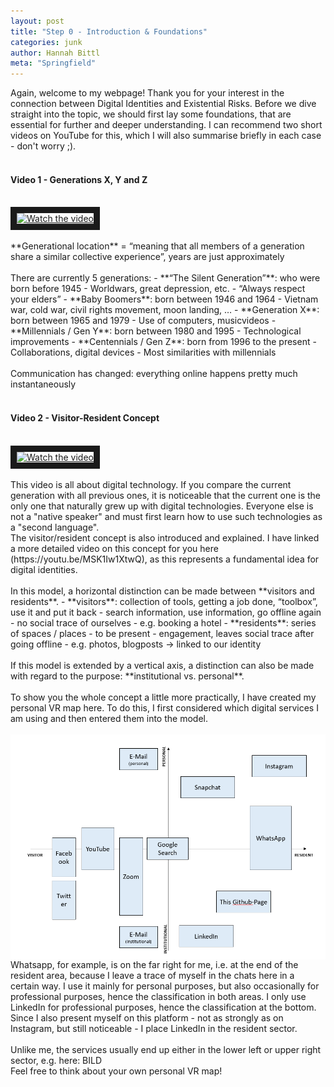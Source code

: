 ```yaml
---
layout: post
title: "Step 0 - Introduction & Foundations"
categories: junk
author: Hannah Bittl
meta: "Springfield"
---
```


Again, welcome to my webpage! Thank you for your interest in the connection between Digital Identities and Existential Risks. Before we dive straight into the topic, we should first lay some foundations, that are essential for further and deeper understanding. I can recommend two short videos on YouTube for this, which I will also summarise briefly in each case - don't worry ;).
<br><br>

#### Video 1 - Generations X, Y and Z
<br>
<a href="http://www.youtube.com/watch?feature=player_embedded&v=TtIojDWOsgg" target="_blank">
 <img align="center" src="http://img.youtube.com/vi/TtIojDWOsgg/mqdefault.jpg" alt="Watch the video" width="500" height="280" border="10" />
</a>
<br>
<br>
**Generational location** = “meaning that all members of a generation share a similar collective experience”, years are just approximately
<br><br>
There are currently 5 generations:
  - **“The Silent Generation”**: who were born before 1945
    - Worldwars, great depression, etc.
    - “Always respect your elders” 
  - **Baby Boomers**: born between 1946 and 1964
    - Vietnam war, cold war, civil rights movement, moon landing, …
  - **Generation X**: born between 1965 and 1979
    - Use of computers, musicvideos
  - **Millennials / Gen Y**: born between 1980 and 1995
    - Technological improvements
  - **Centennials / Gen Z**: born from 1996 to the present
    - Collaborations, digital devices
    - Most similarities with millennials
<br><br>
Communication has changed: everything online happens pretty much instantaneously
<br><br>

#### Video 2 - Visitor-Resident Concept
<br>
<a href="http://www.youtube.com/watch?feature=player_embedded&v=sPOG3iThmRI" target="_blank">
 <img align="center" src="http://img.youtube.com/vi/sPOG3iThmRI/mqdefault.jpg" alt="Watch the video" width="500" height="280" border="10" />
</a>
<br><br>
This video is all about digital technology. If you compare the current generation with all previous ones, it is noticeable that the current one is the only one that naturally grew up with digital technologies. Everyone else is not a "native speaker" and must first learn how to use such technologies as a "second language". <br>
The visitor/resident concept is also introduced and explained. I have linked a more detailed video on this concept for you here (https://youtu.be/MSK1Iw1XtwQ), as this represents a fundamental idea for digital identities.<br><br>
In this model, a horizontal distinction can be made between **visitors and residents**.
-	**visitors**: collection of tools, getting a job done, “toolbox”, use it and put it back
  - search information, use information, go offline again
  - no social trace of ourselves
  - e.g. booking a hotel 
-	**residents**: series of spaces / places
  - to be present
  - engagement, leaves social trace after going offline
  - e.g. photos, blogposts -> linked to our identity
<br><br>
If this model is extended by a vertical axis, a distinction can also be made with regard to the purpose: **institutional vs. personal**. <br><br>
To show you the whole concept a little more practically, I have created my personal VR map here. To do this, I first considered which digital services I am using and then entered them into the model.
<br><br>
<img align="right" src="https://github.com/2200082/minima/blob/master/_includes/images/vr_map.png">
<br><br>
Whatsapp, for example, is on the far right for me, i.e. at the end of the resident area, because I leave a trace of myself in the chats here in a certain way. I use it mainly for personal purposes, but also occasionally for professional purposes, hence the classification in both areas. I only use LinkedIn for professional purposes, hence the classification at the bottom. Since I also present myself on this platform - not as strongly as on Instagram, but still noticeable - I place LinkedIn in the resident sector. <br><br>
Unlike me, the services usually end up either in the lower left or upper right sector, e.g. here: BILD <br>
Feel free to think about your own personal VR map!

